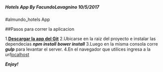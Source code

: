 ##### _Hotels App By FacundoLavagnino 10/5/2017_

#almundo_hotels App

##Pasos para correr la aplicacion

1.**[Descargar la app del Git](https://github.com/FacundoLavagnino1993/almundo_hoteles/tree/master)**
2.Ubicarse en la raiz del proyecto e instalar las dependecias
***npm install***
***bower install***
3.Luego en la misma consola corre ***gulp*** para levantar el server.
4.En el navegador que utilices ingresa a la _url_[localhost](localhost:8080)

***Enjoy!***




